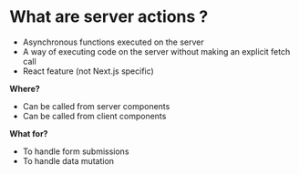 <!-- .slide: class="two-column with-code " -->

# What are server actions ?

- Asynchronous functions executed on the server
- A way of executing code on the server without making an explicit fetch call <br/>
- React feature (not Next.js specific)

<div>

**Where?**

- Can be called from server components
- Can be called from client components

</div>
<!-- .element: class="fragment" data-fragment-index="1"-->

<div>

**What for?**

- To handle form submissions
- To handle data mutation

</div>

<!-- .element: class="fragment" data-fragment-index="2"-->
